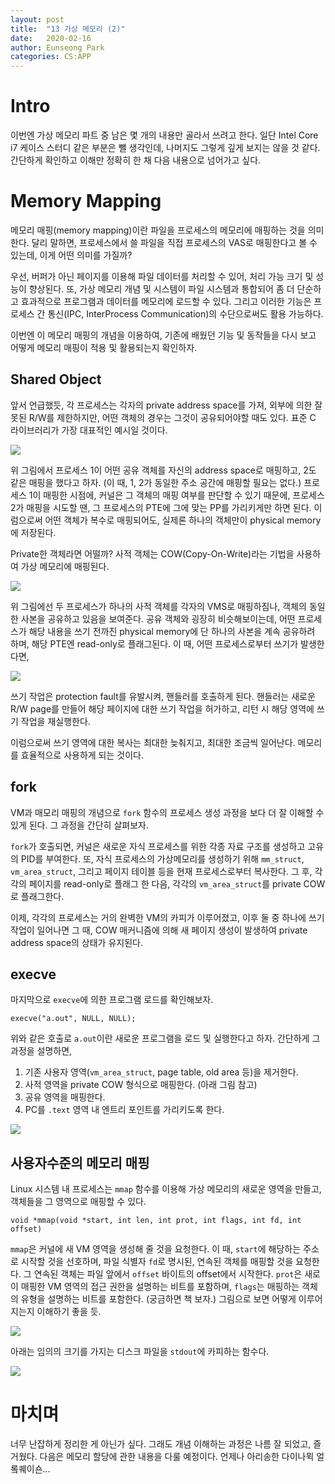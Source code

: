 ```yaml
---
layout: post
title:  "13 가상 메모리 (2)"
date:   2020-02-16
author: Eunseong Park
categories: CS:APP
---
```


# Intro
이번엔 가상 메모리 파트 중 남은 몇 개의 내용만 골라서 쓰려고 한다. 일단 Intel Core i7 케이스 스터디 같은 부분은 뺄 생각인데, 나머지도 그렇게 깊게 보지는 않을 것 같다. 간단하게 확인하고 이해만 정확히 한 채 다음 내용으로 넘어가고 싶다.


# Memory Mapping 
메모리 매핑(memory mapping)이란 파일을 프로세스의 메모리에 매핑하는 것을 의미한다. 달리 말하면, 프로세스에서 쓸 파일을 직접 프로세스의 VAS로 매핑한다고 볼 수 있는데, 이게 어떤 의미를 가질까? 

우선, 버퍼가 아닌 페이지를 이용해 파일 데이터를 처리할 수 있어, 처리 가능 크기 및 성능이 향상된다. 또, 가상 메모리 개념 및 시스템이 파일 시스템과 통합되어 좀 더 단순하고 효과적으로 프로그램과 데이터를 메모리에 로드할 수 있다. 그리고 이러한 기능은 프로세스 간 통신(IPC, InterProcess Communication)의 수단으로써도 활용 가능하다.

이번엔 이 메모리 매핑의 개념을 이용하여, 기존에 배웠던 기능 및 동작들을 다시 보고 어떻게 메모리 매핑이 적용 및 활용되는지 확인하자.

## Shared Object
앞서 언급했듯, 각 프로세스는 각자의 private address space를 가져, 외부에 의한 잘못된 R/W를 제한하지만, 어떤 객체의 경우는 그것이 공유되어야할 때도 있다. 표준 C 라이브러리가 가장 대표적인 예시일 것이다.

![](/upload_image/66.png)

위 그림에서 프로세스 1이 어떤 공유 객체를 자신의 address space로 매핑하고, 2도 같은 매핑을 했다고 하자. (이 때, 1, 2가 동일한 주소 공간에 매핑할 필요는 없다.) 프로세스 1이 매핑한 시점에, 커널은 그 객체의 매핑 여부를 판단할 수 있기 때문에, 프로세스 2가 매핑을 시도할 땐, 그 프로세스의 PTE에 그에 맞는 PP를 가리키게만 하면 된다. 이럼으로써 어떤 객체가 복수로 매핑되어도, 실제론 하나의 객체만이 physical memory에 저장된다.

Private한 객체라면 어떨까? 사적 객체는 COW(Copy-On-Write)라는 기법을 사용하여 가상 메모리에 매핑된다. 

![](/upload_image/67.png)

위 그림에선 두 프로세스가 하나의 사적 객체를 각자의 VMS로 매핑하짐나, 객체의 동일한 사본을 공유하고 있음을 보여준다. 공유 객체와 굉장히 비슷해보이는데, 어떤 프로세스가 해당 내용을 쓰기 전까진 physical memory에 단 하나의 사본을 계속 공유하려 하며, 해당 PTE엔 read-only로 플래그된다. 이 때, 어떤 프로세스로부터 쓰기가 발생한다면,

![](/upload_image/68.png)

쓰기 작업은 protection fault를 유발시켜, 핸들러를 호출하게 된다. 핸들러는 새로운 R/W page를 만들어 해당 페이지에 대한 쓰기 작업을 허가하고, 리턴 시 해당 영역에 쓰기 작업을 재실행한다.

이럼으로써 쓰기 영역에 대한 복사는 최대한 늦춰지고, 최대한 조금씩 일어난다. 메모리를 효율적으로 사용하게 되는 것이다.

## fork
VM과 매모리 매핑의 개념으로 `fork` 함수의 프로세스 생성 과정을 보다 더 잘 이해할 수 있게 된다. 그 과정을 간단히 살펴보자.

`fork`가 호출되면, 커널은 새로운 자식 프로세스를 위한 각종 자료 구조를 생성하고 고유의 PID를 부여한다. 또, 자식 프로세스의 가상메모리를 생성하기 위해 `mm_struct`, `vm_area_struct`, 그리고 페이지 테이블 등을 현재 프로세스로부터 복사한다. 그 후, 각각의 페이지를 read-only로 플래그 한 다음, 각각의 `vm_area_struct`를 private COW로 플래그한다.

이제, 각각의 프로세스는 거의 완벽한 VM의 카피가 이루어졌고, 이후 둘 중 하나에 쓰기 작업이 일어나면 그 때, COW 매커니즘에 의해 새 페이지 생성이 발생하여 private address space의 상태가 유지된다.

## execve
마지막으로 `execve`에 의한 프로그램 로드를 확인해보자.

    execve("a.out", NULL, NULL);

위와 같은 호출로 `a.out`이란 새로운 프로그램을 로드 및 실행한다고 하자. 간단하게 그 과정을 설명하면,

1. 기존 사용자 영역(`vm_area_struct`, page table, old area 등)을 제거한다.
2. 사적 영역을 private COW 형식으로 매핑한다. (아래 그림 참고)
3. 공유 영역을 매핑한다.
4. PC를 `.text` 영역 내 엔트리 포인트를 가리키도록 한다.

![](/upload_image/69.png)

## 사용자수준의 메모리 매핑
Linux 시스템 내 프로세스는 `mmap` 함수를 이용해 가상 메모리의 새로운 영역을 만들고, 객체들을 그 영역으로 매핑할 수 있다.

    void *mmap(void *start, int len, int prot, int flags, int fd, int offset)
    
`mmap`은 커널에 새 VM 영역을 생성해 줄 것을 요청한다. 이 때, `start`에 해당하는 주소로 시작할 것을 선호하며, 파일 식별자 `fd`로 명시된, 연속된 객체를 매핑할 것을 요청한다. 그 연속된 객체는 파일 앞에서 `offset` 바이트의 offset에서 시작한다. `prot`은 새로이 매핑한 VM 영역의 접근 권한을 설명하는 비트를 포함하며, `flags`는 매핑하는 객체의 유형을 설명하는 비트를 포함한다. (궁금하면 책 보자.) 그림으로 보면 어떻게 이루어지는지 이해하기 좋을 듯.

![](/upload_image/70.png)

아래는 임의의 크기를 가지는 디스크 파일을 `stdout`에 카피하는 함수다. 

![](/upload_image/71.png)


# 마치며
너무 난잡하게 정리한 게 아닌가 싶다. 그래도 개념 이해하는 과정은 나름 잘 되었고, 즐거웠다. 다음은 메모리 할당에 관한 내용을 다룰 예정이다. 언제나 아리송한 다이나뮉 얼롴퀘이숀...
